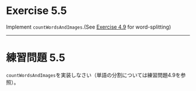 # Exercise 5.5
Implement `countWordsAndImages`.(See [Exercise 4.9](../../ch04/ex09/README.md) for word-splitting)

---
# 練習問題 5.5
`countWordsAndImages`を実装しなさい（単語の分割については練習問題4.9を参照）。
